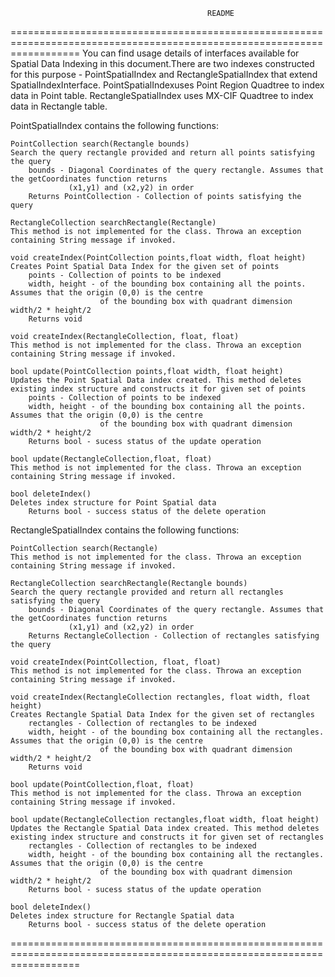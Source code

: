 												README
========================================================================================================================
You can find usage details of interfaces available for Spatial Data Indexing in this document.There are two indexes 
constructed for this purpose - PointSpatialIndex and RectangleSpatialIndex that extend SpatialIndexInterface. 
PointSpatialIndexuses Point Region Quadtree to index data in Point table. RectangleSpatialIndex uses MX-CIF Quadtree to
index data in Rectangle table.

PointSpatialIndex contains the following functions:
	
	PointCollection search(Rectangle bounds)
	Search the query rectangle provided and return all points satisfying the query
		bounds - Diagonal Coordinates of the query rectangle. Assumes that the getCoordinates function returns
		         (x1,y1) and (x2,y2) in order
		Returns PointCollection - Collection of points satisfying the query
	
	RectangleCollection searchRectangle(Rectangle)
	This method is not implemented for the class. Throwa an exception containing String message if invoked.
	
	void createIndex(PointCollection points,float width, float height)
	Creates Point Spatial Data Index for the given set of points
		points - Collection of points to be indexed
		width, height - of the bounding box containing all the points. Assumes that the origin (0,0) is the centre
						of the bounding box with quadrant dimension width/2 * height/2
		Returns void
	
	void createIndex(RectangleCollection, float, float)
	This method is not implemented for the class. Throwa an exception containing String message if invoked.
		
	bool update(PointCollection points,float width, float height)
	Updates the Point Spatial Data index created. This method deletes existing index structure and constructs it for given set of points
		points - Collection of points to be indexed
		width, height - of the bounding box containing all the points. Assumes that the origin (0,0) is the centre
						of the bounding box with quadrant dimension width/2 * height/2
		Returns bool - sucess status of the update operation
	
	bool update(RectangleCollection,float, float)
	This method is not implemented for the class. Throwa an exception containing String message if invoked.
	
	bool deleteIndex()
	Deletes index structure for Point Spatial data
		Returns bool - success status of the delete operation
	
RectangleSpatialIndex contains the following functions:
	
	PointCollection search(Rectangle)
	This method is not implemented for the class. Throwa an exception containing String message if invoked.
	
	RectangleCollection searchRectangle(Rectangle bounds)
	Search the query rectangle provided and return all rectangles satisfying the query
		bounds - Diagonal Coordinates of the query rectangle. Assumes that the getCoordinates function returns
		         (x1,y1) and (x2,y2) in order
		Returns RectangleCollection - Collection of rectangles satisfying the query
		
	void createIndex(PointCollection, float, float)
	This method is not implemented for the class. Throwa an exception containing String message if invoked.
	
	void createIndex(RectangleCollection rectangles, float width, float height)
	Creates Rectangle Spatial Data Index for the given set of rectangles
		rectangles - Collection of rectangles to be indexed
		width, height - of the bounding box containing all the rectangles. Assumes that the origin (0,0) is the centre
						of the bounding box with quadrant dimension width/2 * height/2
		Returns void
		
	bool update(PointCollection,float, float)
	This method is not implemented for the class. Throwa an exception containing String message if invoked.
	
	bool update(RectangleCollection rectangles,float width, float height)
	Updates the Rectangle Spatial Data index created. This method deletes existing index structure and constructs it for given set of rectangles
		rectangles - Collection of rectangles to be indexed
		width, height - of the bounding box containing all the rectangles. Assumes that the origin (0,0) is the centre
						of the bounding box with quadrant dimension width/2 * height/2
		Returns bool - sucess status of the update operation
		
	bool deleteIndex()
	Deletes index structure for Rectangle Spatial data
		Returns bool - success status of the delete operation
		
========================================================================================================================

